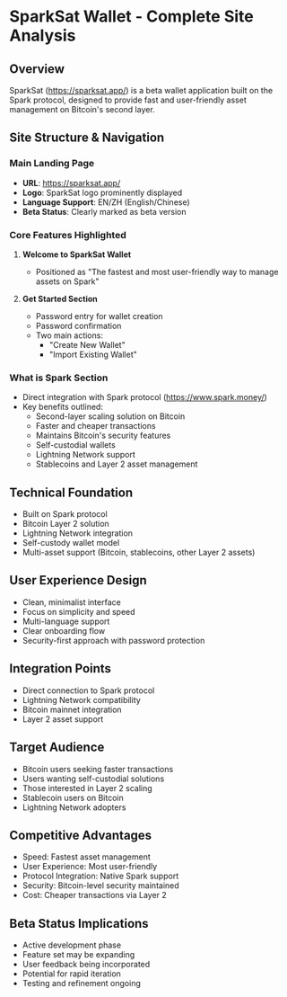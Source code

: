 # SparkSat Wallet - Complete Site Analysis

## Overview
SparkSat (https://sparksat.app/) is a beta wallet application built on the Spark protocol, designed to provide fast and user-friendly asset management on Bitcoin's second layer.

## Site Structure & Navigation

### Main Landing Page
- **URL**: https://sparksat.app/
- **Logo**: SparkSat logo prominently displayed
- **Language Support**: EN/ZH (English/Chinese)
- **Beta Status**: Clearly marked as beta version

### Core Features Highlighted
1. **Welcome to SparkSat Wallet**
   - Positioned as "The fastest and most user-friendly way to manage assets on Spark"
   
2. **Get Started Section**
   - Password entry for wallet creation
   - Password confirmation
   - Two main actions:
     - "Create New Wallet"
     - "Import Existing Wallet"

### What is Spark Section
- Direct integration with Spark protocol (https://www.spark.money/)
- Key benefits outlined:
  - Second-layer scaling solution on Bitcoin
  - Faster and cheaper transactions
  - Maintains Bitcoin's security features
  - Self-custodial wallets
  - Lightning Network support
  - Stablecoins and Layer 2 asset management

## Technical Foundation
- Built on Spark protocol
- Bitcoin Layer 2 solution
- Lightning Network integration
- Self-custody wallet model
- Multi-asset support (Bitcoin, stablecoins, other Layer 2 assets)

## User Experience Design
- Clean, minimalist interface
- Focus on simplicity and speed
- Multi-language support
- Clear onboarding flow
- Security-first approach with password protection

## Integration Points
- Direct connection to Spark protocol
- Lightning Network compatibility
- Bitcoin mainnet integration
- Layer 2 asset support

## Target Audience
- Bitcoin users seeking faster transactions
- Users wanting self-custodial solutions
- Those interested in Layer 2 scaling
- Stablecoin users on Bitcoin
- Lightning Network adopters

## Competitive Advantages
- Speed: Fastest asset management
- User Experience: Most user-friendly
- Protocol Integration: Native Spark support
- Security: Bitcoin-level security maintained
- Cost: Cheaper transactions via Layer 2

## Beta Status Implications
- Active development phase
- Feature set may be expanding
- User feedback being incorporated
- Potential for rapid iteration
- Testing and refinement ongoing
